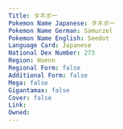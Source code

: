 ```yaml
---
﻿Title: タネボー
Pokemon Name Japanese: タネボー
Pokemon Name German: Samurzel
Pokemon Name English: Seedot
Language Card: Japanese
National Dex Number: 273
Region: Hoenn
Regional Form: false
Additional Form: false
Mega: false
Gigantamax: false
Cover: false
Link: 
Owned: 
---
```

